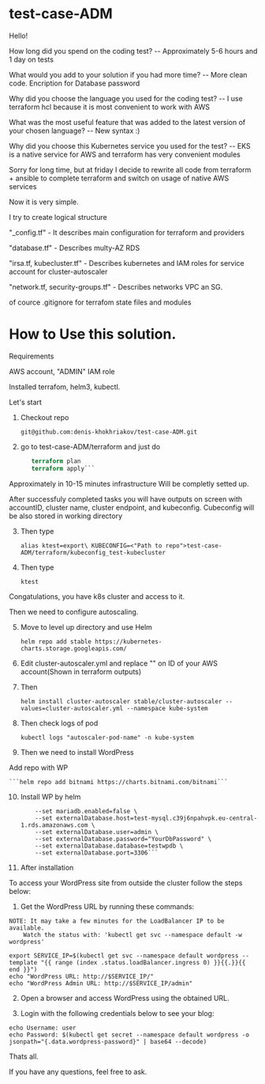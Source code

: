 # test-case-ADM


Hello!

How long did you spend on the coding test?
-- Approximately 5-6 hours and 1 day on tests

What would you add to your solution if you had more time?
-- More clean code. Encription for Database password

Why did you choose the language you used for the coding test?
-- I use terraform hcl because it is most convenient to work with AWS

What was the most useful feature that was added to the latest version of your chosen language?
-- New syntax :)

Why did you choose this Kubernetes service you used for the test?
-- EKS is a native service for AWS and terraform has very convenient modules

Sorry for long time, but at friday I decide to rewrite all code from terraform + ansible to complete terraform and switch on usage of native AWS services


Now it is very simple.

I try to create logical structure

"_config.tf" - It describes main configuration for terraform and providers

"database.tf" - Describes multy-AZ RDS

"irsa.tf, kubecluster.tf" - Describes kubernetes and IAM roles for service account for cluster-autoscaler

"network.tf, security-groups.tf" - Describes networks VPC an SG.

of cource .gitignore for terrafom state files and modules

# How to Use this solution.

Requirements

AWS account, "ADMIN" IAM role

Installed terrafom, helm3, kubectl.

Let's start

1. Checkout repo

    ```git@github.com:denis-khokhriakov/test-case-ADM.git```

2. go to test-case-ADM/terraform and just do

    ```terraform init
       terraform plan
       terraform apply```

Approximately in 10-15 minutes infrastructure Will be completly setted up.

After successfuly completed tasks you will have outputs on screen with accountID, cluster name, cluster endpoint, and kubeconfig.
Cubeconfig will be also stored in working directory

3. Then type

    ```alias ktest=export\ KUBECONFIG=<"Path to repo">test-case-ADM/terraform/kubeconfig_test-kubecluster```

4. Then type

     ```ktest```

Congatulations, you have k8s cluster and access to it.

Then we need to configure autoscaling.

5. Move to level up directory and use Helm

    ```helm repo add stable https://kubernetes-charts.storage.googleapis.com/```

6. Edit cluster-autoscaler.yml and replace "<ACCOUNTID>" on ID of your AWS account(Shown in terraform outputs)

7. Then

    ```helm install cluster-autoscaler stable/cluster-autoscaler --values=cluster-autoscaler.yml --namespace kube-system```

8. Then check logs of pod

    ```kubectl logs "autoscaler-pod-name" -n kube-system```

9. Then we need to install WordPress

Add repo with WP

    ```helm repo add bitnami https://charts.bitnami.com/bitnami```

10. Install WP by helm

    ```helm install wordpress bitnami/wordpress \
        --set mariadb.enabled=false \
        --set externalDatabase.host=test-mysql.c39j6npahvpk.eu-central-1.rds.amazonaws.com \
        --set externalDatabase.user=admin \
        --set externalDatabase.password="YourDbPassword" \
        --set externalDatabase.database=testwpdb \
        --set externalDatabase.port=3306```

11. After installation

To access your WordPress site from outside the cluster follow the steps below:

  1. Get the WordPress URL by running these commands:

    NOTE: It may take a few minutes for the LoadBalancer IP to be available.
        Watch the status with: 'kubectl get svc --namespace default -w wordpress'

    export SERVICE_IP=$(kubectl get svc --namespace default wordpress --template "{{ range (index .status.loadBalancer.ingress 0) }}{{.}}{{ end }}")
    echo "WordPress URL: http://$SERVICE_IP/"
    echo "WordPress Admin URL: http://$SERVICE_IP/admin"

  2. Open a browser and access WordPress using the obtained URL.

  3. Login with the following credentials below to see your blog:

    echo Username: user
    echo Password: $(kubectl get secret --namespace default wordpress -o jsonpath="{.data.wordpress-password}" | base64 --decode)

Thats all.

If you have any questions, feel free to ask.
